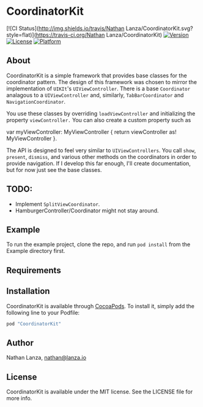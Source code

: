 # CoordinatorKit

[![CI Status](http://img.shields.io/travis/Nathan Lanza/CoordinatorKit.svg?style=flat)](https://travis-ci.org/Nathan Lanza/CoordinatorKit)
[![Version](https://img.shields.io/cocoapods/v/CoordinatorKit.svg?style=flat)](http://cocoapods.org/pods/CoordinatorKit)
[![License](https://img.shields.io/cocoapods/l/CoordinatorKit.svg?style=flat)](http://cocoapods.org/pods/CoordinatorKit)
[![Platform](https://img.shields.io/cocoapods/p/CoordinatorKit.svg?style=flat)](http://cocoapods.org/pods/CoordinatorKit)

## About

CoordinatorKit is a simple framework that provides base classes for the coordinator pattern. The design of this framework was chosen to mirror the implementation of `UIKIt`'s `UIViewController`. There is a base `Coordinator` analagous to a `UIViewController` and, similarly, `TabBarCoordinator` and `NavigationCoordinator`.

You use these classes by overriding `loadViewController` and initializing the property `viewController.` You can also create a custom property such as

var myViewController: MyViewController { return viewController as! MyViewController }.

The API is designed to feel very similar to `UIViewControllers`. You call `show`, `present`, `dismiss`, and various other methods on the coordinators in order to provide navigation. If I develop this far enough, I'll create documentation, but for now just see the base classes.

## TODO: 

* Implement `SplitViewCoordinator`.
* HamburgerController/Coordinator might not stay around.

## Example

To run the example project, clone the repo, and run `pod install` from the Example directory first.

## Requirements

## Installation

CoordinatorKit is available through [CocoaPods](http://cocoapods.org). To install
it, simply add the following line to your Podfile:

```ruby
pod "CoordinatorKit"
```

## Author

Nathan Lanza, nathan@lanza.io

## License

CoordinatorKit is available under the MIT license. See the LICENSE file for more info.
